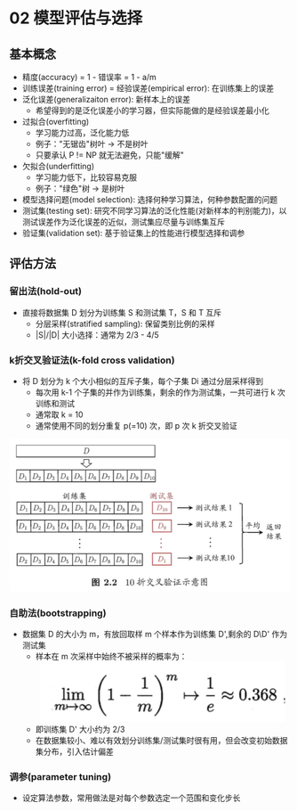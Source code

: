 # 02 模型评估与选择

## 基本概念

- 精度(accuracy) = 1 - 错误率 = 1 - a/m
- 训练误差(training error) = 经验误差(empirical error): 在训练集上的误差
- 泛化误差(generalizaiton error): 新样本上的误差
    - 希望得到的是泛化误差小的学习器，但实际能做的是经验误差最小化
- 过拟合(overfitting)
    - 学习能力过高，泛化能力低
    - 例子："无锯齿"树叶 -> 不是树叶
    - 只要承认 P != NP 就无法避免，只能"缓解"
- 欠拟合(underfitting)
    - 学习能力低下，比较容易克服
    - 例子："绿色"树 -> 是树叶
- 模型选择问题(model selection): 选择何种学习算法，何种参数配置的问题
- 测试集(testing set): 研究不同学习算法的泛化性能(对新样本的判别能力)，以测试误差作为泛化误差的近似，测试集应尽量与训练集互斥
- 验证集(validation set): 基于验证集上的性能进行模型选择和调参

## 评估方法

### 留出法(hold-out)

- 直接将数据集 D 划分为训练集 S 和测试集 T，S 和 T 互斥
    - 分层采样(stratified sampling): 保留类别比例的采样
    - |S|/|D| 大小选择：通常为 2/3 - 4/5

### k折交叉验证法(k-fold cross validation)

- 将 D 划分为 k 个大小相似的互斥子集，每个子集 Di 通过分层采样得到
    - 每次用 k-1 个子集的并作为训练集，剩余的作为测试集，一共可进行 k 次训练和测试
    - 通常取 k = 10
    - 通常使用不同的划分重复 p(=10) 次，即 p 次 k 折交叉验证
<div align="center"><img src="./_images/2.2.2-1.png" height="" /></div>

### 自助法(bootstrapping)

- 数据集 D 的大小为 m，有放回取样 m 个样本作为训练集 D',剩余的 D\D' 作为测试集
    - 样本在 m 次采样中始终不被采样的概率为：
      <div align="center"><img src="./_images/2.2.3-1.png" height="" /></div>
    - 即训练集 D' 大小约为 2/3
    - 在数据集较小、难以有效划分训练集/测试集时很有用，但会改变初始数据集分布，引入估计偏差

### 调参(parameter tuning)
- 设定算法参数，常用做法是对每个参数选定一个范围和变化步长

